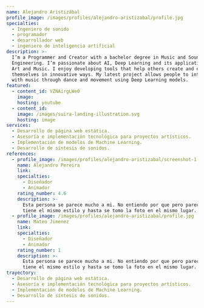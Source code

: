 ```yaml
---
name: Alejandro Aristizábal
profile_image: /images/profiles/alejandro-aristizabal/profile.jpg
specialties:
  - Ingeniero de sonido
  - programador
  - desarrollador web
  - ingeniero de inteligencia artificial
description: >-
  I’m a Programmer and Creator with a bachelor degree in Music and Sound
  Engineering. I’m passionate about AI, Deep Learning and its applications in
  Art and Music. I enjoy developing tools that help others create and express
  themselves in innovative ways. My latest project allows people to interact
  with music through dance and movement using Deep Learning models.
featured:
  - content_id: VZNAirgLWe0
    image:
    hosting: youtube
  - content_id:
    image: /images/suira-landing-illustration.svg
    hosting: image
services:
  - Desarrollo de página web estática.
  - Asesoría e implementación tecnológica para proyectos artísticos.
  - Implementación de modelos de Machine Learning.
  - Desarrollo de síntesis de sonidos.
references:
  - profile_image: /images/profiles/alejandro-aristizabal/screenshot-1.png
    name: Alejandro Pereira
    link:
    specialties:
      - Diseñador
      - Animador
    rating_number: 4.6
    description: >-
      Esta persona se parece mucho a mi. No entiendo por que pero parece que
      tiene el mismo estilo y hasta se tomo la foto en el mismo lugar.
  - profile_image: /images/profiles/alejandro-aristizabal/profile.jpg
    name: Mateo Jimenez
    link:
    specialties:
      - Diseñador
      - Animador
    rating_number: 1
    description: >-
      Esta persona se parece mucho a mi. No entiendo por que pero parece que
      tiene el mismo estilo y hasta se tomo la foto en el mismo lugar.
trayectory:
  - Desarrollo de página web estática.
  - Asesoría e implementación tecnológica para proyectos artísticos.
  - Implementación de modelos de Machine Learning.
  - Desarrollo de síntesis de sonidos.
---
```


